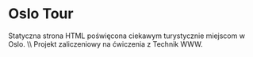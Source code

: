 <h1>Oslo Tour</h1>
Statyczna strona HTML poświęcona ciekawym turystycznie miejscom w Oslo. \\
Projekt zaliczeniowy na ćwiczenia z Technik WWW.
